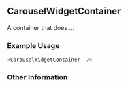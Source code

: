 ## CarouselWidgetContainer
A container that does ...

### Example Usage

```js
<CarouselWidgetContainer  />
```


### Other Information

